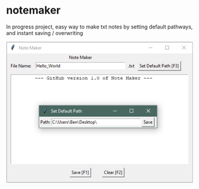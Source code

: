 # notemaker
In progress project, easy way to make txt notes by setting default pathways, and instant saving / overwriting

![alt text](https://github.com/bchadwic/notemaker/blob/main/notemaker_1.0.PNG?raw=true)

